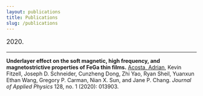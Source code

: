 ```yaml
---
layout: publications
title: Publications
slug: /publications
---
```


<p style="font-size: 1.2em;">2020.</p>

<hr>

<span style="font-weight: bold">Underlayer effect on the soft magnetic, high frequency, and magnetostrictive properties of FeGa thin films.</span>
<u>Acosta, Adrian</u>, Kevin Fitzell, Joseph D. Schneider, Cunzheng Dong, Zhi Yao, Ryan Sheil, Yuanxun Ethan Wang, Gregory P. Carman, Nian X. Sun, and Jane P. Chang. 
<i>Journal of Applied Physics</i> 128, no. 1 (2020): 013903.
